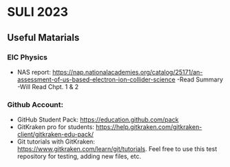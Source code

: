 # SULI 2023

## Useful Matarials 
### EIC Physics
- NAS report: https://nap.nationalacademies.org/catalog/25171/an-assessment-of-us-based-electron-ion-collider-science
    -Read Summary
    -Will Read Chpt. 1 & 2
### Github Account:
- GitHub Student Pack: https://education.github.com/pack
- GitKraken pro for students: https://help.gitkraken.com/gitkraken-client/gitkraken-edu-pack/
- Git tutorials with GitKraken: https://www.gitkraken.com/learn/git/tutorials. Feel free to use this test repository for testing, adding new files, etc. 
